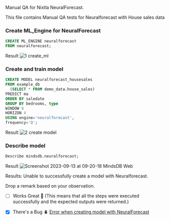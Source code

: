 Manual QA for Nixtla NeuralForecast.

This file contains Manual QA tests for Neuralforecast with House sales data

### Create ML_Engine for NeuralForecast

```sql
CREATE ML_ENGINE neuralforecast
FROM neuralforecast;
```

Result
![1 create_ml](https://github.com/mindsdb/mindsdb/assets/32901682/19639436-9a3c-41e0-abdc-c4b308b8977f)




### Create and train model

```sql
CREATE MODEL neuralforecast_housesales
FROM example_db
  (SELECT * FROM demo_data.house_sales)
PREDICT ma
ORDER BY saledate
GROUP BY bedrooms, type
WINDOW 8
HORIZON 4
USING engine='neuralforecast', 
frequency='Q';
```

Result
![2 create model](https://github.com/mindsdb/mindsdb/assets/32901682/7aaf51ed-ba4a-4a0d-938f-b2fd65b56893)


### Describe model

```sql
Describe mindsdb.neuralforecast;
```

Result
![Screenshot 2023-09-13 at 09-20-18 MindsDB Web](https://github.com/mindsdb/mindsdb/assets/32901682/33049bc2-a8e8-48f6-9a76-ccafbffa1dd5)

Results:
Unable to successfully create a model with Neuralforecast.

Drop a remark based on your observation.
- [ ] Works Great 💚 (This means that all the steps were executed successfully and the expected outputs were returned.)
- [X] There's a Bug 🪲 [Error when creating model with NeuralForecast](https://github.com/mindsdb/mindsdb/issues/7321)


